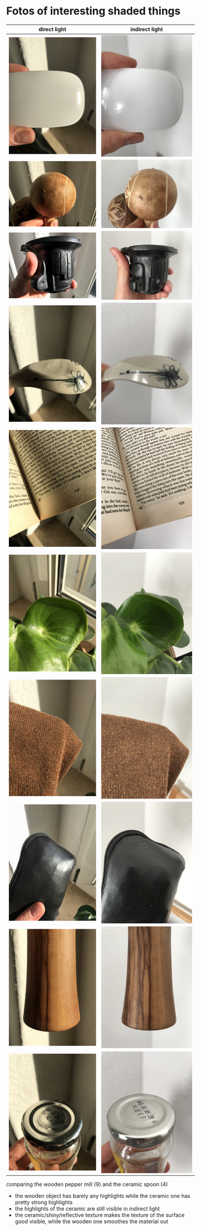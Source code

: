 # Fotos of interesting shaded things
direct light | indirect light
:-------------------------:|:-------------------------:
![](img/IMG_3026.jpg) | ![](img/IMG_3027.jpg)
![](img/IMG_3029.jpg) | ![](img/IMG_3030.jpg)
![](img/IMG_3032.jpg) | ![](img/IMG_3033.jpg)
![](img/IMG_3036.jpg) | ![](img/IMG_3038.jpg)
![](img/IMG_3042.jpg) | ![](img/IMG_3045.jpg)
![](img/IMG_3052.jpg) | ![](img/IMG_3055.jpg)
![](img/IMG_3058.jpg) | ![](img/IMG_3060.jpg)
![](img/IMG_3061.jpg) | ![](img/IMG_3062.jpg)
![](img/IMG_3064.jpg) | ![](img/IMG_3069.jpg)
![](img/IMG_3074.jpg) | ![](img/IMG_3076.jpg)


comparing the wooden pepper mill (9) and the ceramic spoon (4)
- the wooden object has barely any highlights while the ceramic one has pretty strong highlights
- the highlights of the ceramic are still visible in indirect light
- the ceramic/shiny/reflective texture makes the texture of the surface good visible, while the wooden one smoothes the material out